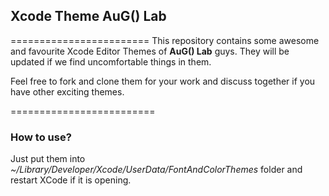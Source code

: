 ## Xcode Theme AuG() Lab
========================
This repository contains some awesome and favourite Xcode Editor Themes of **AuG() Lab** guys.
They will be updated if we find uncomfortable things in them.

Feel free to fork and clone them for your work and discuss together if you have other exciting themes.

=========================
### How to use?

Just put them into _~/Library/Developer/Xcode/UserData/FontAndColorThemes_ folder and restart XCode if it is opening.
